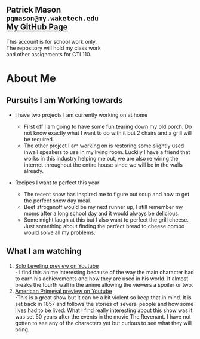 Patrick Mason  
`pgmason@my.waketech.edu`  
[My GitHub Page](https://pgmasonSP2025.github.io)  
---------------------------------------------------  
This account is for school work only.  
The repository will hold my class work  
and other assignments for CTI 110.


# About Me
 ## Pursuits I am Working towards  

* I have two projects I am currently working on at home    
    - First off I am going to have some fun tearing down my old porch. Do not know exactly what I want to do with it but 2 chairs and a grill will be required.  
    - The other project I am working on is restoring some slightly used inwall speakers to use in my living room. Luckily I have a friend that works in this industry helping me out, we are also re wiring the internet throughout the entire house since we will be in the walls already.  

* Recipes I want to perfect this year    
    - The recent snow has inspired me to figure out soup and how to get the perfect snow day meal.  
    - Beef stroganoff would be my next runner up, I still remember my moms after a long school day and it would always be delicious.  
    - Some might laugh at this but I also want to perfect the grill cheese. Just something about finding the perfect bread to cheese combo would solve all my problems.  

 ## What I am watching  
   1. [Solo Leveling preview on Youtube](https://www.youtube.com/watch?v=BIBXA1Tpp8U)  
	- I find this anime interesting because of the way the main character had to earn his achievements and how they are used in his world. It almost breaks the fourth wall in the anime allowing the viewers a spoiler or two.  
   2. [American Primeval preview on Youtube](https://www.youtube.com/watch?v=U8WMvCrywYg)  
	-This is a great show but it can be a bit violent so keep that in mind. It is set back in 1857 and follows the stories of several people and how some lives had to be lived. What I find really interesting about this show was it was set 50 years after the events in the movie The Revenant. I have not gotten to see any of the characters yet but curious to see what they will bring.
